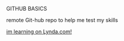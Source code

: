 GITHUB BASICS

remote Git-hub repo to help me test my skills

[im learning on Lynda.com!](http://www.lynda.com)
